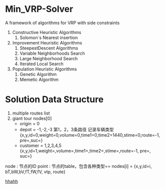 # Min_VRP-Solver
A framework of algorithms for VRP with side constraints

1. Constructive Heuristic Algorithms
    1. Solomon`s Nearest insertion
2. Improvement Heuristic Algorithms
    1. SteepestDescent Algorithms
    2. Variable Neighborhoods Search
    3. Large Neighborhood Search
    4. Iterated Local Search
3. Population Heuristic Algorithms
    1. Genetic Algorithm
    2. Memetic Algorithm




# Solution Data Structure
1. multiple routes list
2. giant tour  nodes[0]
    - origin = 0
    - depot = -1,-2,-3   第1，2，3条路径  记录车辆类型   {x,y,id=0,weight=0,volume=0,time1=0,time2=1440,stime=0,route=-1,pre=,suc=}
    - customer = 1,2,3,4,5 {x,y,id=1,weight=,volume=,time1=,time2=,stime=,route=-1, pre=, suc=}

node : 节点的ID
point : 节点的table，包含各种类型== nodes[i] = {x,y,id=i, bT,bW,bV,fT,fW,fV, vtp, route}











[hhahh](https://github.com/OliverYangMin/Min_VRP-Solver/blob/master/README.md)

